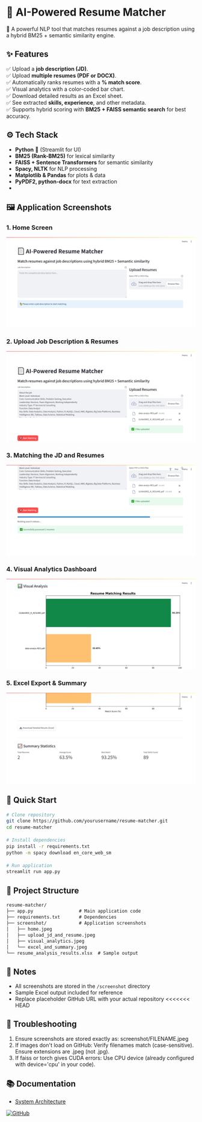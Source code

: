 # 📄 AI-Powered Resume Matcher

🚀 A powerful NLP tool that matches resumes against a job description using a hybrid BM25 + semantic similarity engine.


## ✨ Features

✅ Upload a **job description (JD)**.  
✅ Upload **multiple resumes (PDF or DOCX)**.  
✅ Automatically ranks resumes with a **% match score**.  
✅ Visual analytics with a color-coded bar chart.  
✅ Download detailed results as an Excel sheet.  
✅ See extracted **skills, experience**, and other metadata.  
✅ Supports hybrid scoring with **BM25 + FAISS semantic search** for best accuracy.
  
## ⚙️ Tech Stack

- **Python** 🐍 (Streamlit for UI)
- **BM25 (Rank-BM25)** for lexical similarity
- **FAISS + Sentence Transformers** for semantic similarity
- **Spacy, NLTK** for NLP processing
- **Matplotlib & Pandas** for plots & data
- **PyPDF2, python-docx** for text extraction
- 
## 🖼️ Application Screenshots

### 1. Home Screen
![Home Interface](screenshot/HOME.jpeg)

### 2. Upload Job Description & Resumes
![Upload Interface](screenshot/UPLOAD_JD_AND_RESUME.jpeg)

### 3. Matching the JD and Resumes 
![Loading](screenshot/MATCHING.jpeg)

### 4. Visual Analytics Dashboard
![Analytics View](screenshot/VISUAL_ANALYTICS.jpeg)

### 5. Excel Export & Summary
![Export Options](screenshot/EXCEL_AND_SUMMARY.jpeg)

## 🚀 Quick Start

```bash
# Clone repository
git clone https://github.com/yourusername/resume-matcher.git 
cd resume-matcher

# Install dependencies
pip install -r requirements.txt
python -m spacy download en_core_web_sm

# Run application
streamlit run app.py
```

## 📁 Project Structure
```
resume-matcher/
├── app.py                 # Main application code
├── requirements.txt       # Dependencies
├── screenshot/            # Application screenshots
│   ├── home.jpeg
│   ├── upload_jd_and_resume.jpeg
│   ├── visual_analytics.jpeg
│   └── excel_and_summary.jpeg
└── resume_analysis_results.xlsx  # Sample output
```

## 📝 Notes
- All screenshots are stored in the `/screenshot` directory
- Sample Excel output included for reference
- Replace placeholder GitHub URL with your actual repository
<<<<<<< HEAD

## 🔧 Troubleshooting
1. Ensure screenshots are stored exactly as: screenshot/FILENAME.jpeg
2. If images don't load on GitHub:
   Verify filenames match (case-sensitive).
   Ensure extensions are .jpeg (not .jpg).
3. If faiss or torch gives CUDA errors:
   Use CPU device (already configured with device='cpu' in your code).
   
## 📚 Documentation
- [System Architecture](docs/ARCHITECTURE.md)


[![GitHub](https://img.shields.io/badge/View_on_GitHub-181717?style=for-the-badge&logo=github&logoColor=white)](https://github.com/rgunasree/resume-matcher)
```
